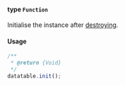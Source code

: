 #### type `Function`

Initialise the instance after [destroying](<destroy()>).

#### Usage

```javascript
/**
 * @return {Void}
 */
datatable.init();
```
